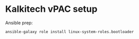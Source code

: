 # Kalkitech vPAC setup

Ansible prep:

```
ansible-galaxy role install linux-system-roles.bootloader
```

